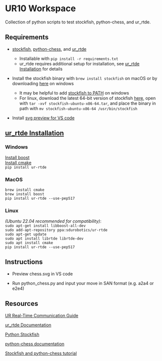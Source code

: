 # UR10 Workspace

Collection of python scripts to test stockfish, python-chess, and ur_rtde.

## Requirements

- [stockfish](https://pypi.org/project/stockfish/), [python-chess](https://pypi.org/project/chess/), and [ur_rtde](https://pypi.org/project/ur-rtde/)
  - Installable with `pip install -r requirements.txt`
  - ur_rtde requires additional setup for installation, see [ur_rtde Installation](#ur_rtde-installation) for details
- Install the stockfish binary with `brew install stockfish` on macOS or by downloading [here](https://stockfishchess.org/download/) on windows

  - It may be helpful to add [stockfish to PATH](https://medium.com/@kevinmarkvi/how-to-add-executables-to-your-path-in-windows-5ffa4ce61a53) on windows
  - For linux, download the latest 64-bit version of stockfish [here](https://stockfishchess.org/download/linux/), open with `tar -xvf stockfish-ubuntu-x86-64.tar`, and place the binary in path with `mv stockfish-ubuntu-x86-64 /usr/bin/stockfish`

- Install [svg preview for VS code](https://marketplace.visualstudio.com/items?itemName=jock.svg)

## [ur_rtde Installation](https://sdurobotics.gitlab.io/ur_rtde/installation/installation.html)

### Windows

[Install boost](https://www.geeksforgeeks.org/how-to-install-c-boost-libraries-on-windows/)  
[Install cmake](https://cmake.org/download/)  
`pip install ur-rtde`

### MacOS

`brew install cmake`  
`brew install boost`  
`pip install ur-rtde --use-pep517`

### Linux

_(Ubuntu 22.04 recommended for compatibility)_:  
`sudo apt-get install libboost-all-dev`  
`sudo add-apt-repository ppa:sdurobotics/ur-rtde`  
`sudo apt-get update`  
`sudo apt install librtde librtde-dev`  
`sudo apt install cmake`  
`pip install ur-rtde --use-pep517`

## Instructions

- Preview chess.svg in VS code

- Run python_chess.py and input your move in SAN format (e.g. a2a4 or e2e4)

## Resources

[UR Real-Time Communication Guide](https://www.universal-robots.com/articles/ur/interface-communication/real-time-data-exchange-rtde-guide/)

[ur_rtde Documentation](https://sdurobotics.gitlab.io/ur_rtde/index.html)

[Python Stockfish](https://github.com/zhelyabuzhsky/stockfish)

[python-chess documentation](https://python-chess.readthedocs.io/en/latest/index.html)

[Stockfish and python-chess tutorial](https://github.com/rogerfitz/tutorials/blob/master/python_chess/0_Chess_Basics.ipynb)
